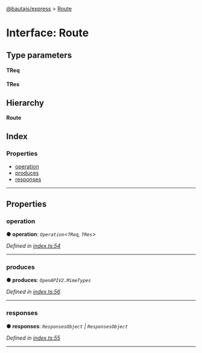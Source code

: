 [@bautajs/express](../README.md) > [Route](../interfaces/route.md)

# Interface: Route

## Type parameters
#### TReq 
#### TRes 
## Hierarchy

**Route**

## Index

### Properties

* [operation](route.md#operation)
* [produces](route.md#produces)
* [responses](route.md#responses)

---

## Properties

<a id="operation"></a>

###  operation

**● operation**: *`Operation`<`TReq`, `TRes`>*

*Defined in [index.ts:54](https://github.axa.com/Digital/bauta-nodejs/blob/167ddcc/packages/bautajs-express/src/index.ts#L54)*

___
<a id="produces"></a>

###  produces

**● produces**: *`OpenAPIV2.MimeTypes`*

*Defined in [index.ts:56](https://github.axa.com/Digital/bauta-nodejs/blob/167ddcc/packages/bautajs-express/src/index.ts#L56)*

___
<a id="responses"></a>

###  responses

**● responses**: *`ResponsesObject` \| `ResponsesObject`*

*Defined in [index.ts:55](https://github.axa.com/Digital/bauta-nodejs/blob/167ddcc/packages/bautajs-express/src/index.ts#L55)*

___

